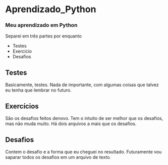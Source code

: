 # Aprendizado_Python
### Meu aprendizado em Python

Separei em três partes por enquanto
    
+ Testes
+ Exercício
+ Desafios
    
## Testes

Basicamente, testes. Nada de importante, com algumas coisas que talvez eu tenha que lembrar no futuro.

## Exercícios

São os desafios feitos denovo. Tem o intuito de ser melhor que os desafios, mas não muda muito. Há dois arquivos a mais que os desafios.

## Desafios

Contem o desafio e a forma que eu cheguei no resultado. Futuramente vou saparar todos os desafios em um arquivo de texto.
